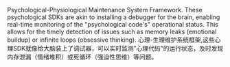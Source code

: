 Psychological-Physiological Maintenance System Framework. These psychological SDKs are akin to installing a debugger for the brain, enabling real-time monitoring of the "psychological code's" operational status. This allows for the timely detection of issues such as memory leaks (emotional buildup) or infinite loops (obsessive thinking).
心理-生理维护系统框架,这些心理SDK就像给大脑装上了调试器，可以实时监测"心理代码"的运行状态，及时发现内存泄漏（情绪堆积）或死循环（强迫性思维）等问题。
